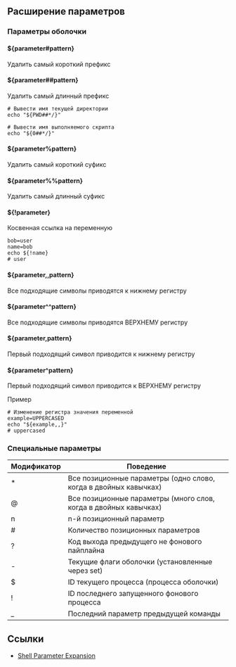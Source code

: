 ## Расширение параметров

### Параметры оболочки

#### ${parameter#pattern}
Удалить самый короткий префикс

#### ${parameter##pattern}
Удалить самый длинный префикс 

```shell
# Вывести имя текущей директории
echo "${PWD##*/}"

# Вывести имя выполняемого скрипта
echo "${0##*/}"
```

#### ${parameter%pattern}
Удалить самый короткий суфикс

#### ${parameter%%pattern}
Удалить самый длинный суфикс

#### ${!parameter}
Косвенная ссылка на переменную

```shell
bob=user
name=bob
echo ${!name}
# user
```

#### ${parameter,,pattern}
Все подходящие символы приводятся к нижнему регистру

#### ${parameter^^pattern}
Все подходящие символы приводятся ВЕРХНЕМУ регистру

#### ${parameter,pattern}
Первый подходящий символ приводится к нижнему регистру

#### ${parameter^pattern}
Первый подходящий символ приводится к ВЕРХНЕМУ регистру

Пример
```shell
# Изменение регистра значения переменной
example=UPPERCASED
echo "${example,,}"
# uppercased
```

### Cпециальные параметры

| Модификатор | Поведение |
| - | - |
| * | Все позиционные параметры (одно слово, когда в двойных кавычках) |
| @ | Все позиционные параметры (много слов, когда в двойных кавычках) |
| n | n-й позиционный параметр |
| # | Количество позиционных параметров |
| ? | Код выхода предыдущего не фонового пайплайна |
| - | Текущие флаги оболочки (установленные через set) |
| $ | ID текущего процесса (процесса оболочки) |
| ! | ID последнего запущенного фонового процесса  |
| _ | Последний параметр предыдущей команды |

## Ссылки
* [Shell Parameter Expansion](https://www.gnu.org/software/bash/manual/html_node/Shell-Parameter-Expansion.html)
